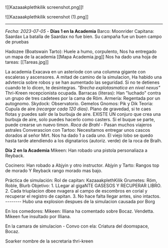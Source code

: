 ![[Kazaaakplethkilik screenshot.png]]!

![[Kazaaakplethkilik screenshot (1).png]]

---

*Fecha: 2023-07-05* - **Días 1 en la Academia**
Barco: Moonrider
    Capitana: Saardax
    La batalla de Saardax no fue bien. Su campaña fue un buen campo de pruebas

Hadozee (Boatswain Tarto): Huele a humo, corpulento,
    Nos ha entregado un mapa de la academia [[Mapa Academia.jpg]]
    Nos ha dado una hoja de tareas: [[Tareas.jpg]]

La academia
    Exacava en un asteriode con una columna gigante con escaleras y ascensores.
    A mitad de camino de la simulacion, 
    Ha habido una advtercia sobre robos y se han aumentado las seguridad. Si no te detienes cuando te lo dicen, te desintegras. 
    *"Brecha explotasmatica en nivel nexus"*
    Thri-Kreen recepcionista ocupada.
    Barracas (literas):
        Han "luchado" contra un grupo de tres cadetees por la cama de Röm.
    Armería:
        Regentada por un autognomo. 
    Skydock:
        Observatorio. 
        Gemelos Gnomos: Pik y Dik
        Teoria:
            Cupula de aire *(recargar cada 120 dias)*. Plano de gravedad, si te caes flotas y puedes salir de la burbuja de aire. 
            EXISTE UN conjuro que crea una burbuja de aire, solo puedes hacerlo como casters. 
            Si el buque se parte, puede crearse un nuevo timon. 
            *Roca de Brahl* - Pasan muchos viajeros astrales
    Converascion con Tartoo:
        Necesitamos entregar unos cascos dorados al señor Mirt. Nos ha dado 1 a cada uno. 
        El viejo lobo se quedo hasta tarde atendiendo a los dignatarios (autoriz. verde) de la roca de Bralh.

**Día 2 en la Academia**
Mikeen:
    Han robado una pistola personaliaza a Reyback.

Cocinero:
    Han robado a Abjyin y otro instructor.
    Abjyin y Tarto: Rangos top de morado
    Y Reyback rango morado mas bajo.


Práctica de simulación:
    Rol de capitan: KazaaakplethKilik
    Grumetes: Röm, Roble, Blurb
    Objetivo:
        1. LLegar al gigaNTE GASESOS Y RECUPERAR LIBRO. 
        2. Cada triuplacion dbee nvagera al campo de escombros en corial y recuperar el registro de capitan. 
        3. No hace falta llegar antes, sino intactos. 
    --------
    Hubo una explosion despues de la simulacion causada por Borg

En los comedores:
    Mikeen:
        Illiana ha comentado sobre Bocaz. 
            Vendetta. 
        Mikeen fue insultado por Illiana. 

En la camara de simulacion - Convo con ela: 
    Criatura del doomspace, Bocaz.

Soarker nombre de la secretaria thri-kreen